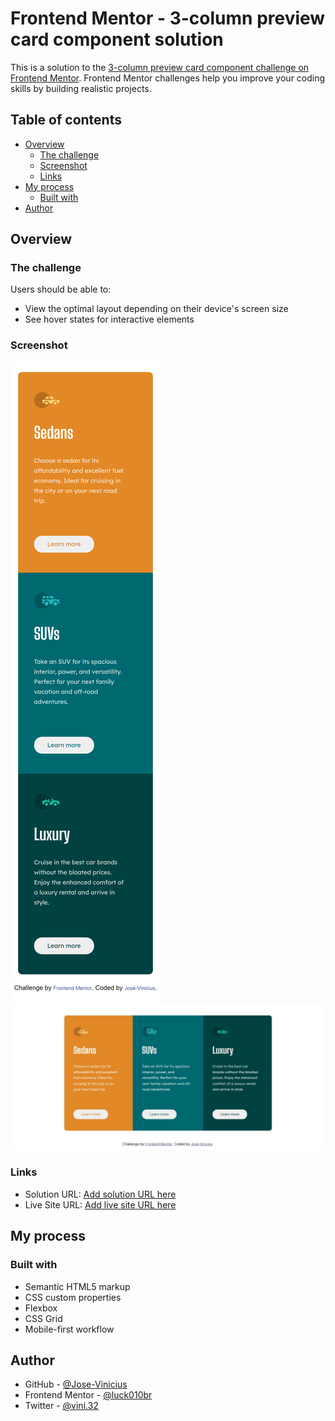 # Frontend Mentor - 3-column preview card component solution

This is a solution to the [3-column preview card component challenge on Frontend Mentor](https://www.frontendmentor.io/challenges/3column-preview-card-component-pH92eAR2-). Frontend Mentor challenges help you improve your coding skills by building realistic projects. 

## Table of contents

- [Overview](#overview)
  - [The challenge](#the-challenge)
  - [Screenshot](#screenshot)
  - [Links](#links)
- [My process](#my-process)
  - [Built with](#built-with)
- [Author](#author)

## Overview

### The challenge

Users should be able to:

- View the optimal layout depending on their device's screen size
- See hover states for interactive elements

### Screenshot

![Mobile-screenshot](./screenshot/mobile-screenshot.png)
![web-screenshot](./screenshot/web-screenshot.jpeg)

### Links

- Solution URL: [Add solution URL here](https://www.frontendmentor.io/solutions/3column-preview-card-component-solution-bLpsBh55d)
- Live Site URL: [Add live site URL here](https://3-collum-challenge.vercel.app/)

## My process

### Built with

- Semantic HTML5 markup
- CSS custom properties
- Flexbox
- CSS Grid
- Mobile-first workflow

## Author
- GitHub - [@Jose-Vinicius](https://github.com/Jose-Vinicius)
- Frontend Mentor - [@luck010br](https://www.frontendmentor.io/profile/luck010br)
- Twitter - [@vini.32](https://www.instagram.com/vini.32/)
